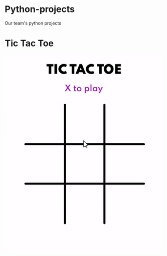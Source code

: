 # Python-projects
Our team's python projects 
# Tic Tac Toe
![](https://github.com/MahmoudFettal/My-python-games/blob/main/tic_tac_toe/gifs/tic%20tac%20toe.gif)
